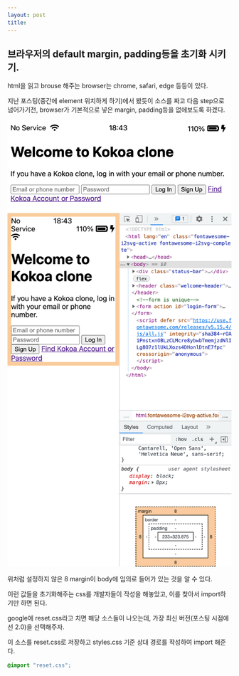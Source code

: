 ```yaml
---
layout: post
title: 
---  
```


## 브라우저의 default margin, padding등을 초기화 시키기.  

html을 읽고 brouse 해주는 browser는 chrome, safari, edge 등등이 있다.  

지난 포스팅(중간에 element 위치하게 하기)에서 봤듯이 소스를 짜고 다음 step으로 넘어가기전, browser가 기본적으로 넣은 margin, padding등을 없에보도록 하겠다.  

<img src="img/22-1-13-sign_up_and_screen_default_margin.png">  

<img src="img/22-1-13-sign_up_and_screen_developder_tool_showing_margin.png">  

위처럼 설정하지 않은 8 margin이 body에 임의로 들어가 있는 것을 알 수 있다.  

이런 값들을 초기화해주는 css를 개발자들이 작성을 해놓았고, 이를 찾아서 import하기만 하면 된다.  

google에 reset.css라고 치면 해당 소스들이 나오는데, 가장 최신 버전(포스팅 시점에선 2.0)을 선택해주자.  

이 소스를 reset.css로 저장하고 styles.css 기준 상대 경로를 작성하여 import 해준다.  

```css
@import "reset.css";
```  

